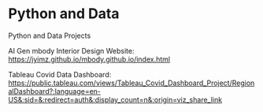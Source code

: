 # Python and Data
Python and Data Projects

AI Gen mbody Interior Design Website: https://jyimz.github.io/mbody.github.io/index.html
  
Tableau Covid Data Dashboard: https://public.tableau.com/views/Tableau_Covid_Dashboard_Project/RegionalDashboard?:language=en-US&:sid=&:redirect=auth&:display_count=n&:origin=viz_share_link

